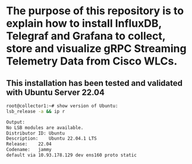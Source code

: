 # The purpose of this repository is to explain how to install InfluxDB, Telegraf and Grafana to collect, store and visualize gRPC Streaming Telemetry Data from Cisco WLCs.

## This installation has been tested and validated with Ubuntu Server 22.04

```bash
root@collector1:~# show version of Ubuntu:
lsb_release -a && ip r

Output:
No LSB modules are available.
Distributor ID:	Ubuntu
Description:	Ubuntu 22.04.1 LTS
Release:	22.04
Codename:	jammy
default via 10.93.178.129 dev ens160 proto static
```



